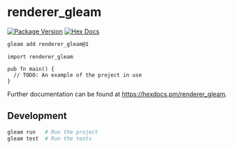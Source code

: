# renderer_gleam

[![Package Version](https://img.shields.io/hexpm/v/renderer_gleam)](https://hex.pm/packages/renderer_gleam)
[![Hex Docs](https://img.shields.io/badge/hex-docs-ffaff3)](https://hexdocs.pm/renderer_gleam/)

```sh
gleam add renderer_gleam@1
```
```gleam
import renderer_gleam

pub fn main() {
  // TODO: An example of the project in use
}
```

Further documentation can be found at <https://hexdocs.pm/renderer_gleam>.

## Development

```sh
gleam run   # Run the project
gleam test  # Run the tests
```

